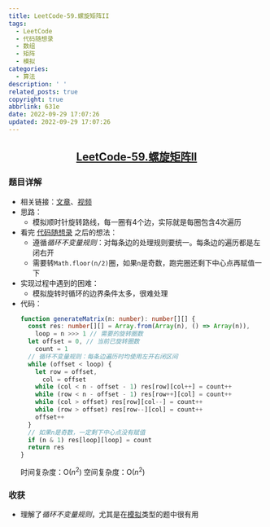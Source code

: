 ```yaml
---
title: LeetCode-59.螺旋矩阵II
tags:
  - LeetCode
  - 代码随想录
  - 数组
  - 矩阵
  - 模拟
categories:
  - 算法
description: ' '
related_posts: true
copyright: true
abbrlink: 631e
date: 2022-09-29 17:07:26
updated: 2022-09-29 17:07:26
---
```


## <center>[LeetCode-59.螺旋矩阵II](https://leetcode.cn/problems/spiral-matrix-ii/)</center>

### 题目详解

- 相关链接：[文章](https://programmercarl.com/0059.%E8%9E%BA%E6%97%8B%E7%9F%A9%E9%98%B5II.html#_59-%E8%9E%BA%E6%97%8B%E7%9F%A9%E9%98%B5ii)、[视频](https://www.bilibili.com/video/BV1SL4y1N7mV/?spm_id_from=pageDriver&vd_source=71d285511d98d6f3acb381e2ee160233)
- 思路：
  - 模拟顺时针旋转路线，每一圈有4个边，实际就是每圈包含4次遍历
- 看完 [代码随想录](https://programmercarl.com/0059.%E8%9E%BA%E6%97%8B%E7%9F%A9%E9%98%B5II.html#_59-%E8%9E%BA%E6%97%8B%E7%9F%A9%E9%98%B5ii) 之后的想法：
  - 遵循*循环不变量规则*：对每条边的处理规则要统一。每条边的遍历都是左闭右开
  - 需要转`Math.floor(n/2)`圈，如果`n`是奇数，跑完圈还剩下中心点再赋值一下
- 实现过程中遇到的困难：
  - 模拟旋转时循环的边界条件太多，很难处理
- 代码：
  ```ts
  function generateMatrix(n: number): number[][] {
    const res: number[][] = Array.from(Array(n), () => Array(n)),
      loop = n >>> 1 // 需要的旋转圈数
    let offset = 0, // 当前已旋转圈数
      count = 1
    // 循环不变量规则：每条边遍历时均使用左开右闭区间
    while (offset < loop) {
      let row = offset,
        col = offset
      while (col < n - offset - 1) res[row][col++] = count++
      while (row < n - offset - 1) res[row++][col] = count++
      while (col > offset) res[row][col--] = count++
      while (row > offset) res[row--][col] = count++
      offset++
    }
    // 如果n是奇数，一定剩下中心点没有赋值
    if (n & 1) res[loop][loop] = count
    return res
  }
  ```
  时间复杂度：O($n^2$)
  空间复杂度：O($n^2$)

### 收获

- 理解了*循环不变量规则*，尤其是在[模拟](https://andy.city/tags/%E6%A8%A1%E6%8B%9F/)类型的题中很有用
